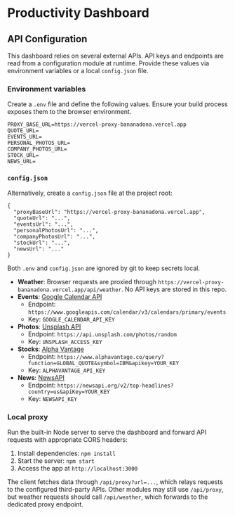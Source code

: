 # Productivity Dashboard

## API Configuration

This dashboard relies on several external APIs. API keys and endpoints are read from a configuration module at runtime.
Provide these values via environment variables or a local `config.json` file.

### Environment variables

Create a `.env` file and define the following values. Ensure your build process exposes them to the browser environment.

```
PROXY_BASE_URL=https://vercel-proxy-bananadona.vercel.app
QUOTE_URL=
EVENTS_URL=
PERSONAL_PHOTOS_URL=
COMPANY_PHOTOS_URL=
STOCK_URL=
NEWS_URL=
```

### `config.json`

Alternatively, create a `config.json` file at the project root:

```
{ 
  "proxyBaseUrl": "https://vercel-proxy-bananadona.vercel.app",
  "quoteUrl": "...",
  "eventsUrl": "...",
  "personalPhotosUrl": "...",
  "companyPhotosUrl": "...",
  "stockUrl": "...",
  "newsUrl": "..."
}
```

Both `.env` and `config.json` are ignored by git to keep secrets local.

- **Weather**: Browser requests are proxied through `https://vercel-proxy-bananadona.vercel.app/api/weather`. No API keys are stored in this repo.
- **Events**: [Google Calendar API](https://developers.google.com/calendar)
  - Endpoint: `https://www.googleapis.com/calendar/v3/calendars/primary/events`
  - Key: `GOOGLE_CALENDAR_API_KEY`
- **Photos**: [Unsplash API](https://unsplash.com/developers)
  - Endpoint: `https://api.unsplash.com/photos/random`
  - Key: `UNSPLASH_ACCESS_KEY`
- **Stocks**: [Alpha Vantage](https://www.alphavantage.co/)
  - Endpoint: `https://www.alphavantage.co/query?function=GLOBAL_QUOTE&symbol=IBM&apikey=YOUR_KEY`
  - Key: `ALPHAVANTAGE_API_KEY`
- **News**: [NewsAPI](https://newsapi.org/)
  - Endpoint: `https://newsapi.org/v2/top-headlines?country=us&apiKey=YOUR_KEY`
  - Key: `NEWSAPI_KEY`

### Local proxy

Run the built-in Node server to serve the dashboard and forward API requests with appropriate CORS headers:

1. Install dependencies: `npm install`
2. Start the server: `npm start`
3. Access the app at `http://localhost:3000`

The client fetches data through `/api/proxy?url=...`, which relays requests to the configured third-party APIs. Other modules may still use `/api/proxy`, but weather requests should call `/api/weather`, which forwards to the dedicated proxy endpoint.

